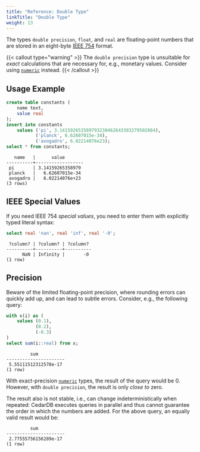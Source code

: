 ```yaml
---
title: "Reference: Double Type"
linkTitle: "Double Type"
weight: 13
---
```


The types `double precision`, `float`, and `real` are floating-point numbers that are stored in an eight-byte
[IEEE&nbsp;754](https://de.wikipedia.org/wiki/IEEE_754) format.

{{< callout type="warning" >}}
The `double precision` type is unsuitable for *exact* calculations that are necessary for, e.g., monetary values.
Consider using [`numeric`](numeric) instead.
{{< /callout >}}

## Usage Example
```sql
create table constants (
    name text,
    value real
);
insert into constants
    values ('pi', 3.141592653589793238462643383279502884),
           ('planck', 6.62607015e-34),
           ('avogadro', 6.02214076e23);
select * from constants;
```

```
   name   |      value       
----------+------------------
 pi       | 3.14159265358979
 planck   |   6.62607015e-34
 avogadro |   6.02214076e+23
(3 rows)
```
## IEEE Special Values

If you need IEEE&nbsp;754 *special values*, you need to enter them with explicitly typed literal syntax:
```sql
select real 'nan', real 'inf', real '-0';
```

```
 ?column? | ?column? | ?column? 
----------+----------+----------
      NaN | Infinity |       -0
(1 row)
```

## Precision

Beware of the limited floating-point precision, where rounding errors can quickly add up, and can lead 
to subtle errors.
Consider, e.g., the following query: 

```sql
with x(i) as (
    values (0.1), 
           (0.2), 
           (-0.3)
) 
select sum(i::real) from x;
```

```
         sum          
----------------------
 5.55111512312578e-17
(1 row)
```

With exact-precision [`numeric`](numeric) types, the result of the query would be 0.
However, with `double precision`, the result is only *close to* zero.

The result also is not stable, i.e., can change indeterministically when repeated:
CedarDB executes queries in parallel and thus cannot guarantee the order in which the numbers are added.
For the above query, an equally valid result would be:

```
         sum          
----------------------
 2.77555756156289e-17
(1 row)
```
